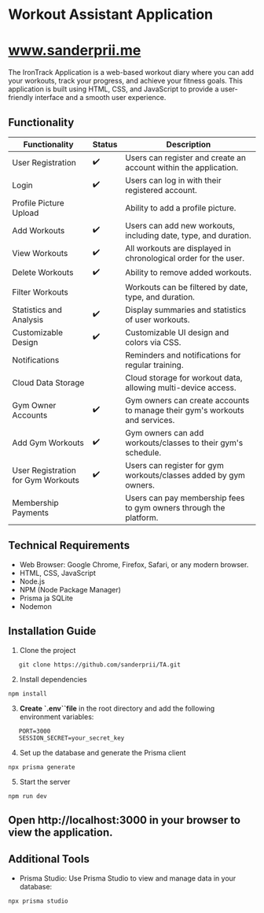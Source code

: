 # Workout Assistant Application

# www.sanderprii.me

The IronTrack Application is a web-based workout diary where you can add your workouts, track your progress, and achieve your fitness goals. This application is built using HTML, CSS, and JavaScript to provide a user-friendly interface and a smooth user experience.
## Functionality

| Functionality           | Status      | Description                                                                 |
|----------------------------|-------------|-----------------------------------------------------------------------------|
| User Registration         |:heavy_check_mark: | Users can register and create an account within the application.                      |
| Login            |  :heavy_check_mark: | Users can log in with their registered account.                       |
| Profile Picture Upload    |    | Ability to add a profile picture.                                             |
| Add Workouts     |     :heavy_check_mark:   | Users can add new workouts, including date, type, and duration.               |
| View Workouts    |    :heavy_check_mark:    | All workouts are displayed in chronological order for the user.           |
| Delete Workouts    | :heavy_check_mark: | Ability to remove added workouts.                                    |
| Filter Workouts  |      | Workouts can be filtered by date, type, and duration.           |
| Statistics and Analysis      |    :heavy_check_mark:   | Display summaries and statistics of user workouts.                |
| Customizable Design         |    :heavy_check_mark:   | Customizable UI design and colors via CSS.                  |
| Notifications          |      | Reminders and notifications for regular training.                   |
| Cloud Data Storage |      | Cloud storage for workout data, allowing multi-device access. |
| Gym Owner Accounts           |      :heavy_check_mark:      | Gym owners can create accounts to manage their gym's workouts and services. |
| Add Gym Workouts             |       :heavy_check_mark:         | Gym owners can add workouts/classes to their gym's schedule.                |
| User Registration for Gym Workouts |        :heavy_check_mark:        | Users can register for gym workouts/classes added by gym owners.            |
| Membership Payments          |                | Users can pay membership fees to gym owners through the platform.           |


## Technical Requirements

- Web Browser: Google Chrome, Firefox, Safari, or any modern browser.
- HTML, CSS, JavaScript
- Node.js
- NPM (Node Package Manager)
- Prisma ja SQLite
- Nodemon

## Installation Guide

1. Clone the project

```
   git clone https://github.com/sanderprii/TA.git
```
2. Install dependencies
```
npm install
```
3. **Create `.env``file** in the root directory and add the following environment variables:
 ```plaintext
    PORT=3000
    SESSION_SECRET=your_secret_key
 ```

4. Set up the database and generate the Prisma client
```
npx prisma generate
```

5. Start the server
```
npm run dev
```
## Open http://localhost:3000 in your browser to view the application.

## Additional Tools

- Prisma Studio: Use Prisma Studio to view and manage data in your database:
```
npx prisma studio
```